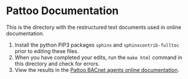 # Pattoo Documentation

This is the directory with the restructured text documents used in online documentation.

1. Install the python PIP3 packages  ``sphinx`` and ``sphinxcontrib-fulltoc`` prior to editing these files.
1. When you have completed your edits, run the ``make html`` command in this directory and check for errors.
1. View the results in the [Pattoo BACnet agents online documentation](https://pattoo-agent-bacnet.readthedocs.io/).
